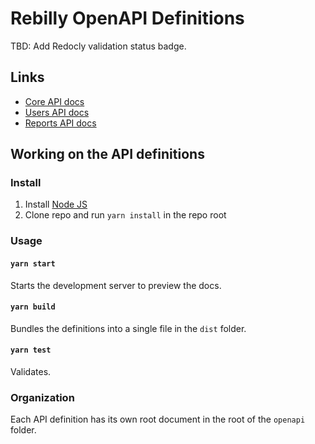 # Rebilly OpenAPI Definitions

TBD: Add Redocly validation status badge.

## Links

- [Core API docs](https://api-reference.rebilly.com/)
- [Users API docs](https://user-api-docs.rebilly.com/)
- [Reports API docs](https://reports-api-docs.rebilly.com/)

## Working on the API definitions

### Install

1. Install [Node JS](https://nodejs.org/)
2. Clone repo and run `yarn install` in the repo root

### Usage

#### `yarn start`
Starts the development server to preview the docs.

#### `yarn build`
Bundles the definitions into a single file in the `dist` folder.

#### `yarn test`
Validates.

### Organization

Each API definition has its own root document in the root of the `openapi` folder.
